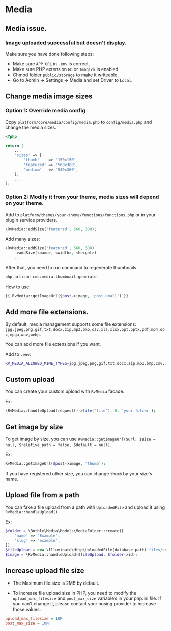 # Media

## Media issue.

### Image uploaded successful but doesn't display.

Make sure you have done following steps:

- Make sure `APP_URL` in `.env` is correct.
- Make sure PHP extension `GD` or `Imagick` is enabled.
- Chmod folder `public/storage` to make it writeable.
- Go to Admin -> Settings -> Media and set Driver to `Local`.

## Change media image sizes

### Option 1: Override media config

Copy `platform/core/media/config/media.php` to `config/media.php` and change the media sizes.

```php
<?php

return [
    ...
    'sizes' => [
        'thumb'    => '150x150',
        'featured' => '560x380',
        'medium'   => '540x360',
    ],
    ...
];

```

### Option 2: Modify it from your theme, media sizes will depend on your theme.

Add to `platform/themes/your-theme/functions/functions.php` or in your plugin service providers.

```php
\RvMedia::addSize('featured', 560, 380);
```

Add many sizes:

```php
\RvMedia::addSize('featured', 560, 380)
    ->addSize(<name>, <width>, <height>)
    ...
```

After that, you need to run command to regenerate thumbnails.

```bash
php artisan cms:media:thumbnail:generate
```

How to use:

```php
{{ RvMedia::getImageUrl($post->image, 'post-small') }}
```

## Add more file extensions.

By default, media management supports some file
extensions: `jpg,jpeg,png,gif,txt,docx,zip,mp3,bmp,csv,xls,xlsx,ppt,pptx,pdf,mp4,doc,mpga,wav,webp`.

You can add more file extensions if you want.

Add to `.env`:

```bash
RV_MEDIA_ALLOWED_MIME_TYPES=jpg,jpeg,png,gif,txt,docx,zip,mp3,bmp,csv,xls,xlsx,ppt,pptx,pdf,mp4,doc,mpga,wav,webp
```

## Custom upload

You can create your custom upload with `RvMedia` facade.

Ex:

```php
\RvMedia::handleUpload(request()->file('file'), 0, 'your-folder');
```

## Get image by size

To get image by size, you can use `RvMedia::getImageUrl($url, $size = null, $relative_path = false, $default = null)`.

Ex:

```php
RvMedia::getImageUrl($post->image, 'thumb');
```

If you have registered other size, you can change `thumb` by your size's name.

## Upload file from a path

You can fake a file upload from a path with `UploadedFile` and upload it using `RvMedia::handleUpload()`

Ex:

```php
$folder = \Botble\Media\Models\MediaFolder::create([
    'name' => 'Example',
    'slug' => 'example',
]);
$fileUpload = new \Illuminate\Http\UploadedFile(database_path('files/example.png'), 'example.png', 'image/png', null, true);
$image = \RvMedia::handleUpload($fileUpload, $folder->id);
```

## Increase upload file size

- The Maximum file size is 2MB by default.

- To increase file upload size in PHP, you need to modify the `upload_max_filesize` and `post_max_size` variable’s in
  your php.ini file.
  If you can't change it, please contact your hosing provider to increase those values.

```ini
upload_max_filesize = 10M
post_max_size = 10M
```

